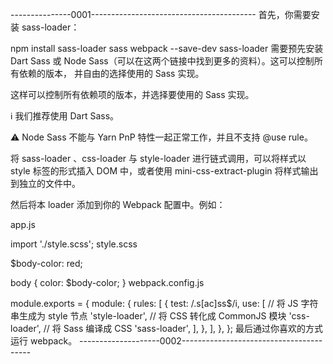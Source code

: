 ---------------0001-----------------------------------------
首先，你需要安装 sass-loader：

npm install sass-loader sass webpack --save-dev
sass-loader 需要预先安装 Dart Sass 或 Node Sass（可以在这两个链接中找到更多的资料）。这可以控制所有依赖的版本， 并自由的选择使用的 Sass 实现。

这样可以控制所有依赖项的版本，并选择要使用的 Sass 实现。

ℹ️ 我们推荐使用 Dart Sass。

⚠ Node Sass 不能与 Yarn PnP 特性一起正常工作，并且不支持 @use rule。

将 sass-loader 、css-loader 与 style-loader 进行链式调用，可以将样式以 style 标签的形式插入 DOM 中，或者使用 mini-css-extract-plugin 将样式输出到独立的文件中。

然后将本 loader 添加到你的 Webpack 配置中。例如：

app.js

import './style.scss';
style.scss

$body-color: red;

body {
  color: $body-color;
}
webpack.config.js

module.exports = {
  module: {
    rules: [
      {
        test: /\.s[ac]ss$/i,
        use: [
          // 将 JS 字符串生成为 style 节点
          'style-loader',
          // 将 CSS 转化成 CommonJS 模块
          'css-loader',
          // 将 Sass 编译成 CSS
          'sass-loader',
        ],
      },
    ],
  },
};
最后通过你喜欢的方式运行 webpack。
--------------------0002----------------------------------------


